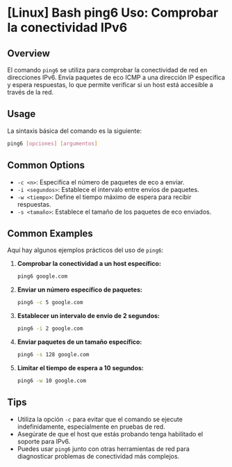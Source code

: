 # [Linux] Bash ping6 Uso: Comprobar la conectividad IPv6

## Overview
El comando `ping6` se utiliza para comprobar la conectividad de red en direcciones IPv6. Envía paquetes de eco ICMP a una dirección IP específica y espera respuestas, lo que permite verificar si un host está accesible a través de la red.

## Usage
La sintaxis básica del comando es la siguiente:

```bash
ping6 [opciones] [argumentos]
```

## Common Options
- `-c <n>`: Especifica el número de paquetes de eco a enviar.
- `-i <segundos>`: Establece el intervalo entre envíos de paquetes.
- `-w <tiempo>`: Define el tiempo máximo de espera para recibir respuestas.
- `-s <tamaño>`: Establece el tamaño de los paquetes de eco enviados.

## Common Examples
Aquí hay algunos ejemplos prácticos del uso de `ping6`:

1. **Comprobar la conectividad a un host específico:**
   ```bash
   ping6 google.com
   ```

2. **Enviar un número específico de paquetes:**
   ```bash
   ping6 -c 5 google.com
   ```

3. **Establecer un intervalo de envío de 2 segundos:**
   ```bash
   ping6 -i 2 google.com
   ```

4. **Enviar paquetes de un tamaño específico:**
   ```bash
   ping6 -s 128 google.com
   ```

5. **Limitar el tiempo de espera a 10 segundos:**
   ```bash
   ping6 -w 10 google.com
   ```

## Tips
- Utiliza la opción `-c` para evitar que el comando se ejecute indefinidamente, especialmente en pruebas de red.
- Asegúrate de que el host que estás probando tenga habilitado el soporte para IPv6.
- Puedes usar `ping6` junto con otras herramientas de red para diagnosticar problemas de conectividad más complejos.